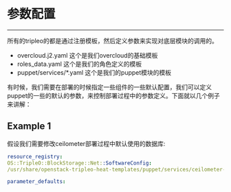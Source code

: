 # 参数配置

---

所有的tripleo的都是通过注册模板，然后定义参数来实现对底层模块的调用的。
* overcloud.j2.yaml 这个是我们overcloud的基础模板
* roles_data.yaml  这个是我们的角色定义的模板
* puppet/services/*.yaml 这个是我们的puppet模块的模板

有时候，我们需要在部署的时候指定一些组件的一些默认配置，我们可以定义puppet的一些的默认的参数，来控制部署过程中的参数定义。下面就以几个例子来讲解：

## Example 1
假设我们需要修改ceilometer部署过程中默认使用的数据库:

```yaml
resource_registry:
OS::TripleO::BlockStorage::Net::SoftwareConfig:
/usr/share/openstack-tripleo-heat-templates/puppet/services/ceilometer-base.yaml

parameter_defaults:

```